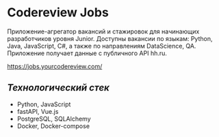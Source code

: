 # Codereview Jobs
Приложение-агрегатор вакансий и стажировок для начинающих 
разработчиков уровня Junior. Доступны вакансии по языкам: Python, Java,
JavaScript, C#, а также по направлениям DataScience, QA. Приложение получает
данные с публичного API hh.ru.

https://jobs.yourcodereview.com/


## *Технологический стек*

<ul>
    <li>Python, JavaScript</li>
    <li>fastAPI, Vue.js</li>
    <li>PostgreSQL, SQLAlchemy</li>
    <li>Docker, Docker-compose</li>
</ul>